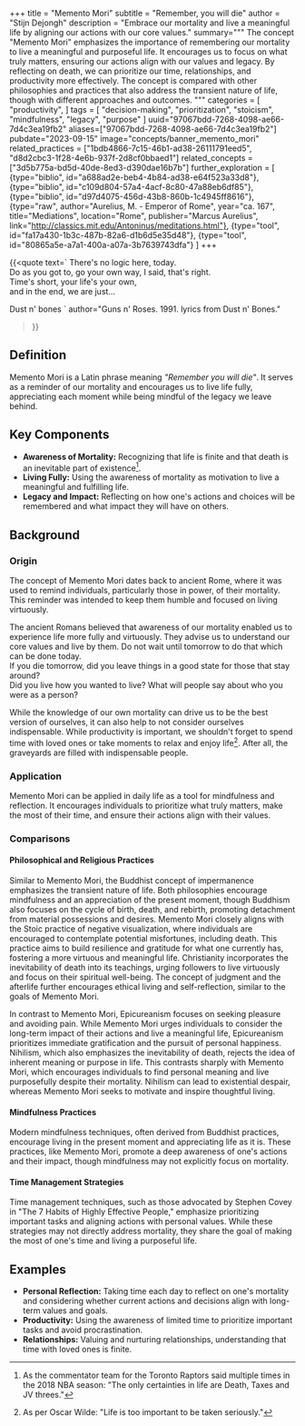 +++
title = "Memento Mori"
subtitle = "Remember, you will die"
author = "Stijn Dejongh"
description = "Embrace our mortality and live a meaningful life by aligning our actions with our core values."
summary="""
The concept "Memento Mori" emphasizes the importance of remembering our mortality to live a meaningful and purposeful life. It encourages us to
focus on what truly matters, ensuring our actions align with our values and legacy. By reflecting on death, we can prioritize our time,
relationships, and productivity more effectively. The concept is compared with other philosophies and practices that also address the transient
nature of life, though with different approaches and outcomes.
"""
categories = [
    "productivity",
]
tags = [
    "decision-making", "prioritization", "stoicism", "mindfulness", "legacy", "purpose"
]
uuid="97067bdd-7268-4098-ae66-7d4c3ea19fb2"
aliases=["97067bdd-7268-4098-ae66-7d4c3ea19fb2"]
pubdate="2023-09-15"
image="concepts/banner_memento_mori"
related_practices = ["1bdb4866-7c15-46b1-ad38-26111791eed5", "d8d2cbc3-1f28-4e6b-937f-2d8cf0bbaed1"]
related_concepts = ["3d5b775a-bd5d-40de-8ed3-d390dae16b7b"]
further_exploration = [
  {type="biblio", id="a688ad2e-beb4-4b84-ad38-e64f523a33d8"},
  {type="biblio", id="c109d804-57a4-4acf-8c80-47a88eb6df85"},
  {type="biblio", id="d97d4075-456d-43b8-860b-1c4945ff8616"},
  {type="raw", author="Aurelius, M. - Emperor of Rome", year="ca. 167", title="Mediations", location="Rome", publisher="Marcus Aurelius", link="http://classics.mit.edu/Antoninus/meditations.html"},
  {type="tool", id="fa17a430-1b3c-487b-82a6-d1b6d5e35d48"},
  {type="tool", id="80865a5e-a7a1-400a-a07a-3b7639743dfa"}
]
+++

{{<quote text=`
There's no logic here, today.  
Do as you got to, go your own way, I said, that\'s right.  
Time's short, your life\'s your own,  
and in the end, we are just...

Dust n\' bones
`
author="Guns n' Roses. 1991. lyrics from Dust n' Bones."
>}}

## Definition

Memento Mori is a Latin phrase meaning _"Remember you will die"_. It serves as a reminder of our mortality and encourages us to live life fully,
appreciating each moment while being mindful of the legacy we leave behind.

## Key Components

* **Awareness of Mortality:** Recognizing that life is finite and that death is an inevitable part of existence[^1].
* **Living Fully:** Using the awareness of mortality as motivation to live a meaningful and fulfilling life.
* **Legacy and Impact:** Reflecting on how one's actions and choices will be remembered and what impact they will have on others.

## Background

### Origin

The concept of Memento Mori dates back to ancient Rome, where it was used to remind individuals, particularly those in power, of their mortality.
This reminder was intended to keep them humble and focused on living virtuously.

The ancient Romans believed that awareness of our mortality enabled us to experience life more fully and virtuously.
They advise us to understand our core values and live by them. Do not wait until tomorrow to do that which can be done today.  
If you die tomorrow, did you leave things in a good state for those that stay around?  
Did you live how you wanted to live? What will people say about who you were as a person?

While the knowledge of our own mortality can drive us to be the best version of ourselves, it can also help to not consider ourselves
indispensable. While productivity is important, we shouldn't forget to spend time with loved ones or take moments to relax and enjoy life[^2]. After
all, the graveyards are filled with indispensable people.

### Application

Memento Mori can be applied in daily life as a tool for mindfulness and reflection. It encourages individuals to prioritize what truly matters, make
the most of their time, and ensure their actions align with their values.

### Comparisons

#### Philosophical and Religious Practices

Similar to Memento Mori, the Buddhist concept of impermanence emphasizes the transient nature of life. Both philosophies encourage mindfulness and
an appreciation of the present moment, though Buddhism also focuses on the cycle of birth, death, and rebirth, promoting detachment from material
possessions and desires. Memento Mori closely aligns with the Stoic practice of negative visualization, where individuals are encouraged to contemplate potential
misfortunes, including death. This practice aims to build resilience and gratitude for what one currently has, fostering a more virtuous and
meaningful life. Christianity incorporates the inevitability of death into its teachings, urging followers to live virtuously and focus on their spiritual
well-being. The concept of judgment and the afterlife further encourages ethical living and self-reflection, similar to the goals of Memento Mori.

In contrast to Memento Mori, Epicureanism focuses on seeking pleasure and avoiding pain. While Memento Mori urges individuals to consider the
long-term impact of their actions and live a meaningful life, Epicureanism prioritizes immediate gratification and the pursuit of personal
happiness. Nihilism, which also emphasizes the inevitability of death, rejects the idea of inherent meaning or purpose in life. This contrasts sharply with
Memento Mori, which encourages individuals to find personal meaning and live purposefully despite their mortality. Nihilism can lead to existential
despair, whereas Memento Mori seeks to motivate and inspire thoughtful living.

#### Mindfulness Practices

Modern mindfulness techniques, often derived from Buddhist practices, encourage living in the present moment and appreciating life as it is. These
practices, like Memento Mori, promote a deep awareness of one's actions and their impact, though mindfulness may not explicitly focus on mortality.

#### Time Management Strategies

Time management techniques, such as those advocated by Stephen Covey in "The 7 Habits of Highly Effective People," emphasize prioritizing important
tasks and aligning actions with personal values. While these strategies may not directly address mortality, they share the goal of making the most
of one's time and living a purposeful life.

## Examples

* **Personal Reflection:** Taking time each day to reflect on one's mortality and considering whether current actions and decisions align with
  long-term values and goals.
* **Productivity:** Using the awareness of limited time to prioritize important tasks and avoid procrastination.
* **Relationships:** Valuing and nurturing relationships, understanding that time with loved ones is finite.

[^1]: As the commentator team for the Toronto Raptors said multiple times in the 2018 NBA season: "The only certainties in life are Death, Taxes and JV threes." 
[^2]: As per Oscar Wilde: "Life is too important to be taken seriously."